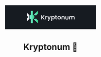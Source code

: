 <p align="center">
  <a href="https://kryptonum.eu/pl">
    <img alt="Kryptonum" src="src/resources/images/kryptonum-github.jpeg" width="300" />
  </a>
</p>
<h1 align="center">Kryptonum 🚀</h1>
